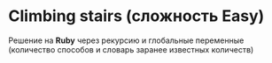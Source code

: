 # Climbing stairs (сложность Easy)
Решение на **Ruby** через рекурсию и глобальные переменные (количество способов и словарь заранее известных количеств)
